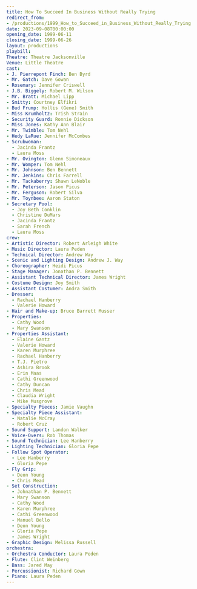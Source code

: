 ```yaml
---
title: How To Succeed In Business Without Really Trying
redirect_from:
- /productions/1999_How_to_Succeed_in_Business_Without_Really_Trying
date: 2023-09-08T00:00:00
opening_date: 1999-06-11
closing_date: 1999-06-26
layout: productions
playbill:
Theatre: Theatre Jacksonville
Venue: Little Theatre
cast:
- J. Pierrepont Finch: Ben Byrd
- Mr. Gatch: Dave Gowan
- Rosemary: Jennifer Criswell
- J.B. Biggely: Robert M. Wilson
- Mr. Bratt: Michael Lipp
- Smitty: Courtney Elfikri
- Bud Frump: Hollis (Gene) Smith
- Miss Krumholtz: Trish Strain
- Security Guard: Ronnie Dickson
- Miss Jones: Kathy Ann Blair
- Mr. Twimble: Tom Nehl
- Hedy LaRue: Jennifer McCombes
- Scrubwoman:
  - Jacinda Frantz
  - Laura Moss
- Mr. Ovington: Glenn Simoneaux
- Mr. Womper: Tom Nehl
- Mr. Johnson: Ben Bennett
- Mr. Jenkins: Chris Farrell
- Mr. Tackaberry: Shawn LeNoble
- Mr. Peterson: Jason Picus
- Mr. Ferguson: Robert Silva
- Mr. Toynbee: Aaron Staton
- Secretary Pool:
  - Joy Beth Conklin
  - Christine DuMars
  - Jacinda Frantz
  - Sarah French
  - Laura Moss
crew:
- Artistic Director: Robert Arleigh White
- Music Director: Laura Peden
- Technical Director: Andrew Way
- Scenic and Lighting Design: Andrew J. Way
- Choreographer: Heidi Picus
- Stage Manager: Jonathan P. Bennett
- Assistant Technical Director: James Wright
- Costume Design: Joy Smith
- Assistant Costumer: Andra Smith
- Dresser:
  - Rachael Hanberry
  - Valerie Howard
- Hair and Make-up: Bruce Barrett Musser
- Properties:
  - Cathy Wood
  - Mary Swanson
- Properties Assistant:
  - Elaine Gantz
  - Valerie Howard
  - Karen Murphree
  - Rachael Hanberry
  - T.J. Pietro
  - Ashira Brook
  - Erin Maas
  - Cathi Greenwood
  - Cathy Duncan
  - Chris Mead
  - Claudia Wright
  - Mike Musgrove
- Specialty Pieces: Jamie Vaughn
- Specialty Piece Assistant:
  - Natalie McCray
  - Robert Cruz
- Sound Support: Landon Walker
- Voice-Overs: Rob Thomas
- Sound Technician: Lee Hanberry
- Lighting Technician: Gloria Pepe
- Follow Spot Operator:
  - Lee Hanberry
  - Gloria Pepe
- Fly Grip:
  - Deon Young
  - Chris Mead
- Set Construction:
  - Johnathan P. Bennett
  - Mary Swanson
  - Cathy Wood
  - Karen Murphree
  - Cathi Greenwood
  - Manuel Bello
  - Deon Young
  - Gloria Pepe
  - James Wright
- Graphic Design: Melissa Russell
orchestra:
- Orchestra Conductor: Laura Peden
- Flute: Clint Weinberg
- Bass: Jared May
- Percussionist: Richard Gown
- Piano: Laura Peden
---
```

